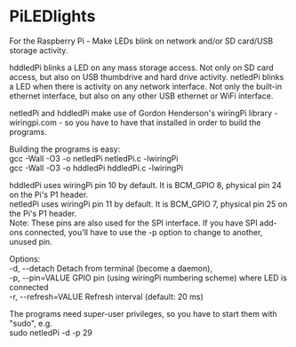 # PiLEDlights
For the Raspberry Pi - Make LEDs blink on network and/or SD card/USB storage activity.

hddledPi blinks a LED on any mass storage access. Not only on SD card access, but also on USB thumbdrive and hard drive activity. netledPi blinks a LED when there is activity on any network interface. Not only the built-in ethernet interface, but also on any other USB ethernet or WiFi interface.

netledPi and hddledPi make use of Gordon Henderson's wiringPi library - wiringpi.com - so you have to have that installed in order to build the programs.

Building the programs is easy:  
gcc -Wall -O3 -o netledPi netledPi.c -lwiringPi  
gcc -Wall -O3 -o hddledPi hddledPi.c -lwiringPi  

hddledPi uses wiringPi pin 10 by default. It is BCM_GPIO 8, physical pin 24 on the Pi's P1 header.  
netledPi uses wiringPi pin 11 by default. It is BCM_GPIO 7, physical pin 25 on the Pi's P1 header.  
Note: These pins are also used for the SPI interface. If you have SPI add-ons connected, you'll have to use the -p option to change to another, unused pin.

Options:  
 -d, --detach               Detach from terminal (become a daemon),  
 -p, --pin=VALUE            GPIO pin (using wiringPi numbering scheme) where LED is connected  
 -r, --refresh=VALUE        Refresh interval (default: 20 ms)  
 
 The programs need super-user privileges, so you have to start them with "sudo", e.g.  
 sudo netledPi -d -p 29
 
